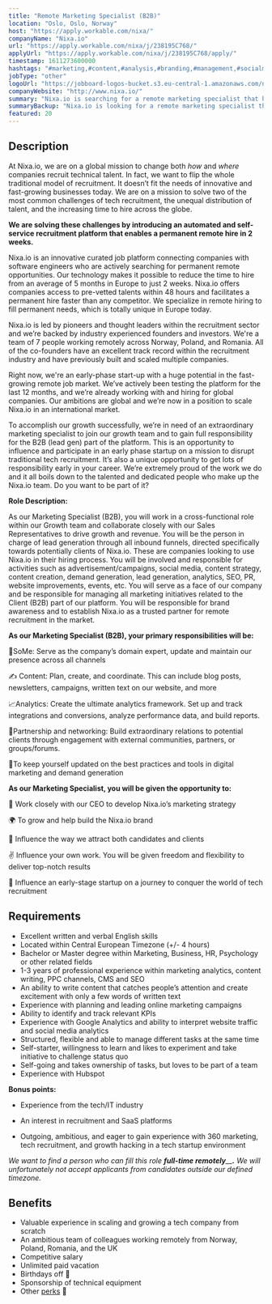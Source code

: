 ```yaml
---
title: "Remote Marketing Specialist (B2B)"
location: "Oslo, Oslo, Norway"
host: "https://apply.workable.com/nixa/"
companyName: "Nixa.io"
url: "https://apply.workable.com/nixa/j/238195C768/"
applyUrl: "https://apply.workable.com/nixa/j/238195C768/apply/"
timestamp: 1611273600000
hashtags: "#marketing,#content,#analysis,#branding,#management,#socialmedia,#css,#sales,#analytics,#HR"
jobType: "other"
logoUrl: "https://jobboard-logos-bucket.s3.eu-central-1.amazonaws.com/nixa-io"
companyWebsite: "http://www.nixa.io/"
summary: "Nixa.io is searching for a remote marketing specialist that has 1-3 years of professional experience within marketing analytics, content writing, PPC channels, CMS and SEO."
summaryBackup: "Nixa.io is looking for a remote marketing specialist that has experience in: #marketing, #content, #analysis."
featured: 20
---
```


## Description

At Nixa.io, we are on a global mission to change both _how_ and _where_ companies recruit technical talent. In fact, we want to flip the whole traditional model of recruitment. It doesn’t fit the needs of innovative and fast-growing businesses today. We are on a mission to solve two of the most common challenges of tech recruitment, the unequal distribution of talent, and the increasing time to hire across the globe.

**We are solving these challenges by introducing an automated and self-service recruitment platform that enables a permanent remote hire in 2 weeks.**

Nixa.io is an innovative curated job platform connecting companies with software engineers who are actively searching for permanent remote opportunities. Our technology makes it possible to reduce the time to hire from an average of 5 months in Europe to just 2 weeks. Nixa.io offers companies access to pre-vetted talents within 48 hours and facilitates a permanent hire faster than any competitor. We specialize in remote hiring to fill permanent needs, which is totally unique in Europe today.

Nixa.io is led by pioneers and thought leaders within the recruitment sector and we’re backed by industry experienced founders and investors. We're a team of 7 people working remotely across Norway, Poland, and Romania. All of the co-founders have an excellent track record within the recruitment industry and have previously built and scaled multiple companies.

Right now, we're an early-phase start-up with a huge potential in the fast-growing remote job market. We’ve actively been testing the platform for the last 12 months, and we’re already working with and hiring for global companies. Our ambitions are global and we’re now in a position to scale Nixa.io in an international market.

To accomplish our growth successfully, we’re in need of an extraordinary marketing specialist to join our growth team and to gain full responsibility for the B2B (lead gen) part of the platform. This is an opportunity to influence and participate in an early phase startup on a mission to disrupt traditional tech recruitment. It’s also a unique opportunity to get lots of responsibility early in your career. We’re extremely proud of the work we do and it all boils down to the talented and dedicated people who make up the Nixa.io team. Do you want to be part of it?

**Role Description:**

As our Marketing Specialist (B2B), you will work in a cross-functional role within our Growth team and collaborate closely with our Sales Representatives to drive growth and revenue. You will be the person in charge of lead generation through all inbound funnels, directed specifically towards potentially clients of Nixa.io. These are companies looking to use Nixa.io in their hiring process. You will be involved and responsible for activities such as advertisement/campaigns, social media, content strategy, content creation, demand generation, lead generation, analytics, SEO, PR, website improvements, events, etc. You will serve as a face of our company and be responsible for managing all marketing initiatives related to the Client (B2B) part of our platform. You will be responsible for brand awareness and to establish Nixa.io as a trusted partner for remote recruitment in the market.

**As our Marketing Specialist (B2B), your primary responsibilities will be:**

📱SoMe: Serve as the company’s domain expert, update and maintain our presence across all channels

✍ Content: Plan, create, and coordinate. This can include blog posts, newsletters, campaigns, written text on our website, and more

͏📈Analytics: Create the ultimate analytics framework. Set up and track integrations and conversions, analyze performance data, and build reports.

👫Partnership and networking: Build extraordinary relations to potential clients through engagement with external communities, partners, or groups/forums.

👊To keep yourself updated on the best practices and tools in digital marketing and demand generation

**As our Marketing Specialist, you will be given the opportunity to:**

📍 Work closely with our CEO to develop Nixa.io’s marketing strategy

🌍 To grow and help build the Nixa.io brand

💪 Influence the way we attract both candidates and clients

✌ Influence your own work. You will be given freedom and flexibility to deliver top-notch results

🚀 Influence an early-stage startup on a journey to conquer the world of tech recruitment

## Requirements

*   Excellent written and verbal English skills
*   Located within Central European Timezone (+/- 4 hours)
*   Bachelor or Master degree within Marketing, Business, HR, Psychology or other related fields
*   1-3 years of professional experience within marketing analytics, content writing, PPC channels, CMS and SEO
*   An ability to write content that catches people’s attention and create excitement with only a few words of written text
*   Experience with planning and leading online marketing campaigns
*   Ability to identify and track relevant KPIs
*   Experience with Google Analytics and ability to interpret website traffic and social media analytics
*   Structured, flexible and able to manage different tasks at the same time
*   Self-starter, willingness to learn and likes to experiment and take initiative to challenge status quo
*   Self-going and takes ownership of tasks, but loves to be part of a team
*   Experience with Hubspot

**Bonus points:**

*   Experience from the tech/IT industry

*   An interest in recruitment and SaaS platforms
*   Outgoing, ambitious, and eager to gain experience with 360 marketing, tech recruitment, and growth hacking in a tech startup environment

_We want to find a person who can fill this role_ _**full-time remotely**__**.** We will unfortunately not accept applicants from candidates outside our defined timezone._

## Benefits

*   Valuable experience in scaling and growing a tech company from scratch
*   An ambitious team of colleagues working remotely from Norway, Poland, Romania, and the UK
*   Competitive salary
*   Unlimited paid vacation
*   Birthdays off 🎉
*   Sponsorship of technical equipment
*   Other [perks](https://www.notion.so/Perks-e8b7cbe4ad7845cfa6e7452efdf8514a) 🧡
